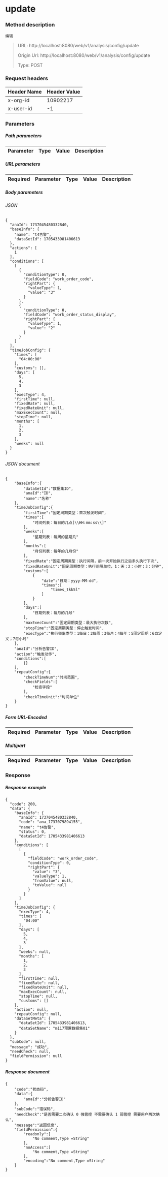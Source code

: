 # update

### Method description

```
编辑
```

> URL: http://localhost:8080/web/v1/analysis/config/update
>
> Origin Url: http://localhost:8080/web/v1/analysis/config/update
>
> Type: POST


### Request headers

|Header Name| Header Value|
|---------|------|
|x-org-id|10902217|
|x-user-id|-1|

### Parameters

##### Path parameters

| Parameter | Type | Value | Description |
|---------|------|------|------------|


##### URL parameters

|Required| Parameter | Type | Value | Description |
|---------|---------|------|------|------------|


##### Body parameters

###### JSON

```
{
  "anaId": 1737045480332840,
  "baseInfo": {
    "name": "t4告警",
    "dataSetId": 1705433981406613
  },
  "actions": [
    1
  ],
  "conditions": [
    [
      {
        "conditionType": 0,
        "fieldCode": "work_order_code",
        "rightPart": {
          "valueType": 1,
          "value": "3"
        }
      },
      {
        "conditionType": 0,
        "fieldCode": "work_order_status_display",
        "rightPart": {
          "valueType": 1,
          "value": "2"
        }
      }
    ]
  ],
  "timeJobConfig": {
    "times": [
      "04:00:00"
    ],
    "customs": [],
    "days": [
      5,
      4,
      3
    ],
    "execType": 4,
    "firstTime": null,
    "fixedRate": null,
    "fixedRateUnit": null,
    "maxExecCount": null,
    "stopTime": null,
    "months": [
      1,
      2,
      3
    ],
    "weeks": null
  }
}
```

###### JSON document

```
{
	"baseInfo":{
		"dataSetId":"数据集ID",
		"anaId":"ID",
		"name":"名称"
	},
	"timeJobConfig":{
		"firstTime":"固定周期类型：首次触发时间",
		"times":[
			"时间列表：每日的几点[\\HH:mm:ss\\]"
		],
		"weeks":[
			"星期列表：每周的星期几"
		],
		"months":[
			"月份列表：每年的几月份"
		],
		"fixedRate":"固定周期类型：执行间隔，前一次开始执行之后多久执行下次",
		"fixedRateUnit":"固定周期类型：执行间隔单位，1：天；2：小时；3：分钟",
		"customs":[
			{
				"date":"日期：yyyy-MM-dd",
				"times":[
					"times_tkk5l"
				]
			}
		],
		"days":[
			"日期列表：每月的几号"
		],
		"maxExecCount":"固定周期类型：最大执行次数",
		"stopTime":"固定周期类型：停止触发时间",
		"execType":"执行频率类型：1每日；2每周；3每月；4每年；5固定周期；6自定义；7每小时"
	},
	"anaId":"分析告警ID",
	"action":"触发动作",
	"conditions":[
		{}
	],
	"repeatConfig":{
		"checkTimeNum":"时间范围",
		"checkFields":[
			"检查字段"
		],
		"checkTimeUnit":"时间单位"
	}
}
```


##### Form URL-Encoded
|Required| Parameter | Type | Value | Description |
|---------|---------|------|------|------------|


##### Multipart
|Required | Parameter | Type | Value | Description |
|---------|---------|------|------|------------|


### Response

##### Response example

```
{
  "code": 200,
  "data": {
    "baseInfo": {
      "anaId": 1737045480332840,
      "code": "ana_1737079894155",
      "name": "t4告警",
      "status": 0,
      "dataSetId": 1705433981406613
    },
    "conditions": [
      [
        {
          "fieldCode": "work_order_code",
          "conditionType": 0,
          "rightPart": {
            "value": "3",
            "valueType": 1,
            "fromValue": null,
            "toValue": null
          }
        }
      ]
    ],
    "timeJobConfig": {
      "execType": 4,
      "times": [
        "04:00"
      ],
      "days": [
        5,
        4,
        3
      ],
      "weeks": null,
      "months": [
        1,
        2,
        3
      ],
      "firstTime": null,
      "fixedRate": null,
      "fixedRateUnit": null,
      "maxExecCount": null,
      "stopTime": null,
      "customs": []
    },
    "action": null,
    "repeatConfig": null,
    "dataSetMeta": {
      "dataSetId": 1705433981406613,
      "dataSetName": "m117预置数据集01"
    }
  },
  "subCode": null,
  "message": "成功",
  "needCheck": null,
  "fieldPermission": null
}
```

##### Response document
```
{
	"code":"状态码",
	"data":{
		"anaId":"分析告警ID"
	},
	"subCode":"错误码",
	"needCheck":"是否需要二次确认 0 强管控 不需要确认 1 弱管控 需要用户两次确认",
	"message":"返回信息",
	"fieldPermission":{
		"readonly":[
			"No comment,Type =String"
		],
		"noAccess":[
			"No comment,Type =String"
		],
		"encoding":"No comment,Type =String"
	}
}
```


